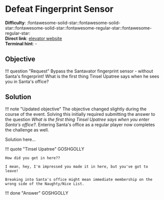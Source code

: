 # Defeat Fingerprint Sensor

**Difficulty**: :fontawesome-solid-star::fontawesome-solid-star::fontawesome-solid-star::fontawesome-regular-star::fontawesome-regular-star:<br/>
**Direct link**: [elevator website](https://elevator.kringlecastle.com/?challenge=elevator&id=62341aef-5fd2-4ea6-bdbd-58753ecf2393)<br/>
**Terminal hint**: -


## Objective

!!! question "Request"
    Bypass the Santavator fingerprint sensor - without Santa's fingerprint! What is the first thing Tinsel Upatree says when he sees you in Santa's office?


## Solution

!!! note "Updated objective"
    The objective changed slightly during the course of the event. Solving this initially required submitting the answer to the question *What is the first thing Tinsel Upatree says when you enter Santa's office?*. Entering Santa's office as a regular player now completes the challenge as well.

Solution here...

!!! quote "Tinsel Upatree"
    GOSHGOLLY

    How did you get in here??
    
    I mean, hey, I'm impressed you made it in here, but you've got to leave!
    
    Breaking into Santa's office might mean immediate membership on the wrong side of the Naughty/Nice List.

!!! done "Answer"
    GOSHGOLLY

